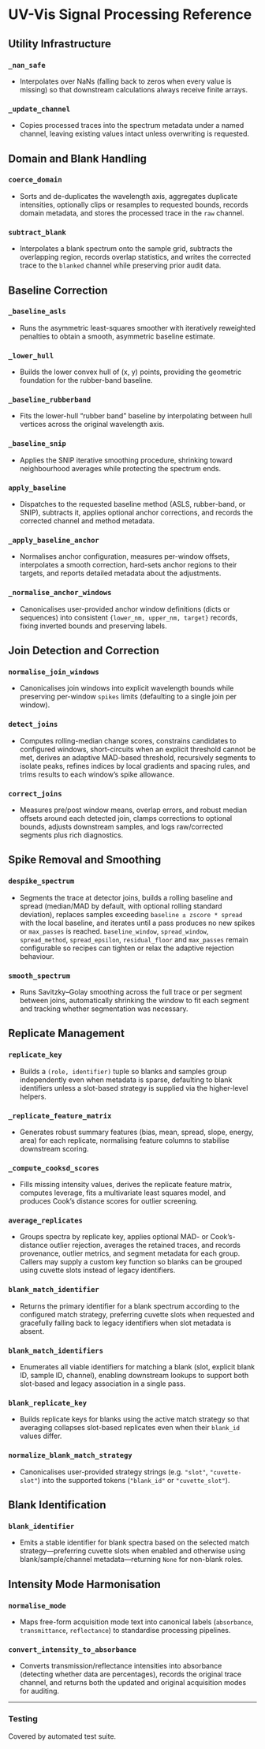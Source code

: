 # UV-Vis Signal Processing Reference

## Utility Infrastructure

### `_nan_safe`
- Interpolates over NaNs (falling back to zeros when every value is missing) so that downstream calculations always receive finite arrays.

### `_update_channel`
- Copies processed traces into the spectrum metadata under a named channel, leaving existing values intact unless overwriting is requested.

## Domain and Blank Handling

### `coerce_domain`
- Sorts and de-duplicates the wavelength axis, aggregates duplicate intensities, optionally clips or resamples to requested bounds, records domain metadata, and stores the processed trace in the `raw` channel.

### `subtract_blank`
- Interpolates a blank spectrum onto the sample grid, subtracts the overlapping region, records overlap statistics, and writes the corrected trace to the `blanked` channel while preserving prior audit data.

## Baseline Correction

### `_baseline_asls`
- Runs the asymmetric least-squares smoother with iteratively reweighted penalties to obtain a smooth, asymmetric baseline estimate.

### `_lower_hull`
- Builds the lower convex hull of (x, y) points, providing the geometric foundation for the rubber-band baseline.

### `_baseline_rubberband`
- Fits the lower-hull “rubber band” baseline by interpolating between hull vertices across the original wavelength axis.

### `_baseline_snip`
- Applies the SNIP iterative smoothing procedure, shrinking toward neighbourhood averages while protecting the spectrum ends.

### `apply_baseline`
- Dispatches to the requested baseline method (ASLS, rubber-band, or SNIP), subtracts it, applies optional anchor corrections, and records the corrected channel and method metadata.

### `_apply_baseline_anchor`
- Normalises anchor configuration, measures per-window offsets, interpolates a smooth correction, hard-sets anchor regions to their targets, and reports detailed metadata about the adjustments.

### `_normalise_anchor_windows`
- Canonicalises user-provided anchor window definitions (dicts or sequences) into consistent `{lower_nm, upper_nm, target}` records, fixing inverted bounds and preserving labels.

## Join Detection and Correction

### `normalise_join_windows`
- Canonicalises join windows into explicit wavelength bounds while preserving per-window `spikes` limits (defaulting to a single join per window).

### `detect_joins`
- Computes rolling-median change scores, constrains candidates to configured windows, short-circuits when an explicit threshold cannot be met, derives an adaptive MAD-based threshold, recursively segments to isolate peaks, refines indices by local gradients and spacing rules, and trims results to each window’s spike allowance.

### `correct_joins`
- Measures pre/post window means, overlap errors, and robust median offsets around each detected join, clamps corrections to optional bounds, adjusts downstream samples, and logs raw/corrected segments plus rich diagnostics.

## Spike Removal and Smoothing

### `despike_spectrum`
- Segments the trace at detector joins, builds a rolling baseline and spread (median/MAD by default, with optional rolling standard deviation), replaces samples exceeding ``baseline ± zscore * spread`` with the local baseline, and iterates until a pass produces no new spikes or ``max_passes`` is reached. ``baseline_window``, ``spread_window``, ``spread_method``, ``spread_epsilon``, ``residual_floor`` and ``max_passes`` remain configurable so recipes can tighten or relax the adaptive rejection behaviour.

### `smooth_spectrum`
- Runs Savitzky–Golay smoothing across the full trace or per segment between joins, automatically shrinking the window to fit each segment and tracking whether segmentation was necessary.

## Replicate Management

### `replicate_key`
- Builds a `(role, identifier)` tuple so blanks and samples group independently even when metadata is sparse, defaulting to blank identifiers unless a slot-based strategy is supplied via the higher-level helpers.

### `_replicate_feature_matrix`
- Generates robust summary features (bias, mean, spread, slope, energy, area) for each replicate, normalising feature columns to stabilise downstream scoring.

### `_compute_cooksd_scores`
- Fills missing intensity values, derives the replicate feature matrix, computes leverage, fits a multivariate least squares model, and produces Cook’s distance scores for outlier screening.

### `average_replicates`
- Groups spectra by replicate key, applies optional MAD- or Cook’s-distance outlier rejection, averages the retained traces, and records provenance, outlier metrics, and segment metadata for each group. Callers may supply a custom key function so blanks can be grouped using cuvette slots instead of legacy identifiers.

### `blank_match_identifier`
- Returns the primary identifier for a blank spectrum according to the configured match strategy, preferring cuvette slots when requested and gracefully falling back to legacy identifiers when slot metadata is absent.

### `blank_match_identifiers`
- Enumerates all viable identifiers for matching a blank (slot, explicit blank ID, sample ID, channel), enabling downstream lookups to support both slot-based and legacy association in a single pass.

### `blank_replicate_key`
- Builds replicate keys for blanks using the active match strategy so that averaging collapses slot-based replicates even when their `blank_id` values differ.

### `normalize_blank_match_strategy`
- Canonicalises user-provided strategy strings (e.g. `"slot"`, `"cuvette-slot"`) into the supported tokens (`"blank_id"` or `"cuvette_slot"`).

## Blank Identification

### `blank_identifier`
- Emits a stable identifier for blank spectra based on the selected match strategy—preferring cuvette slots when enabled and otherwise using blank/sample/channel metadata—returning `None` for non-blank roles.

## Intensity Mode Harmonisation

### `normalise_mode`
- Maps free-form acquisition mode text into canonical labels (`absorbance`, `transmittance`, `reflectance`) to standardise processing pipelines.

### `convert_intensity_to_absorbance`
- Converts transmission/reflectance intensities into absorbance (detecting whether data are percentages), records the original trace channel, and returns both the updated and original acquisition modes for auditing.

---

### Testing
Covered by automated test suite.
